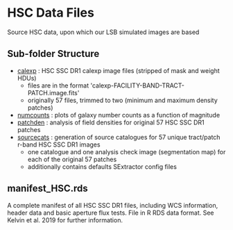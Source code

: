 # HSC Data Files

Source HSC data, upon which our LSB simulated images are based

## Sub-folder Structure

* [calexp](calexp) : HSC SSC DR1 calexp image files (stripped of mask and weight HDUs)
  * files are in the format 'calexp-FACILITY-BAND-TRACT-PATCH.image.fits'
  * originally 57 files, trimmed to two (minimum and maximum density patches)
* [numcounts](numcounts) : plots of galaxy number counts as a function of magnitude
* [patchden](patchden) : analysis of field densities for original 57 HSC SSC DR1 patches
* [sourcecats](sourcecats) : generation of source catalogues for 57 unique tract/patch r-band HSC SSC DR1 images
  * one catalogue and one analysis check image (segmentation map) for each of the original 57 patches
  * additionally contains defaults SExtractor config files

## manifest_HSC.rds

A complete manifest of all HSC SSC DR1 files, including WCS information, header data and basic aperture flux tests. File in R RDS data format. See Kelvin et al. 2019 for further information.

